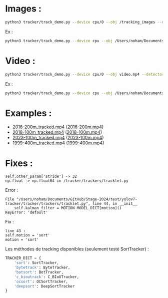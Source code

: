 # Images :
```bash
python3 tracker/track_demo.py --device cpu/0 --obj /tracking_images --detector yolov7 --tracker sort --detector_model_path best.pt --save_dir /tracking --save_images
```

Ex :
```bash
python3 tracker/track_demo.py --device cpu --obj /Users/noham/Documents/GitHub/Stage-2024/VoTT-v2/tracking_images --detector yolov7 --tracker sort --detector_model_path /Users/noham/Documents/GitHub/Stage-2024/VoTT-v2/yolov7x-datasetv2_2024072211/weights/best.pt --save_dir /Users/noham/Documents/GitHub/Stage-2024/VoTT-v2/tracking --save_images
```

# Video :
```bash
python3 tracker/track_demo.py --device cpu/0 --obj video.mp4 --detector yolov7 --tracker sort --detector_model_path best.pt --save_dir /tracking --save_videos
```

Ex :
```bash
python3 tracker/track_demo.py --device cpu --obj /Users/noham/Documents/GitHub/Stage-2024/VoTT-v2/sources/2016-100m.mp4 --detector yolov7 --tracker sort --detector_model_path /Users/noham/Documents/GitHub/Stage-2024/VoTT-v2/yolov7x-datasetv2_2024072211/weights/best.pt --save_dir /Users/noham/Documents/GitHub/Stage-2024/VoTT-v2/tracking --save_videos
```

<!-- ```bash
python3 tracker/track_demo.py --device cpu --obj /Users/noham/Documents/GitHub/Stage-2024/upscale/400m.mp4 --detector yolov7 --tracker sort --detector_model_path /Users/noham/Documents/GitHub/Stage-2024/VoTT-v2/yolov7x-datasetv2_2024072211/weights/best.pt --save_dir /Users/noham/Documents/GitHub/Stage-2024/VoTT-v2/tracking --save_videos
``` -->

# Examples :
- [2016-200m_tracked.mp4](../VoTT-v2/tracking/2016-200m_tracked.mp4) ([2016-200m.mp4](../VoTT-v2/2016-200m.mp4))
- [2018-100m_tracked.mp4](../VoTT-v2/tracking/2018-100m_tracked.mp4) ([2018-100m.mp4](../VoTT-v2/2018-100m.mp4))
- [2023-100m_tracked.mp4](../VoTT-v2/tracking/2023-100m_tracked.mp4) ([2023-100m.mp4](../VoTT-v2/2023-100m.mp4))
- [1999-400m_tracked.mp4](../VoTT-v2/tracking/1999-400m_tracked.mp4) ([1999-400m.mp4](../VoTT-v2/1999-400m.mp4))

# Fixes :
```text
self.other_param['stride'] -> 32
np.float -> np.float64 in /tracker/trackers/tracklet.py
````

Error :
```
File "/Users/noham/Documents/GitHub/Stage-2024/test/yolov7-tracker/tracker/trackers/tracklet.py", line 44, in __init__
    self.kalman_filter = MOTION_MODEL_DICT[motion]()
KeyError: 'default'
```

Fix :
```
line 43 :
self.motion = 'sort'
motion = 'sort'
````

Les méthodes de tracking disponibles (seulement testé SortTracker) :
```python
TRACKER_DICT = {
    'sort': SortTracker, 
    'bytetrack': ByteTracker, 
    'botsort': BotTracker, 
    'c_bioutrack': C_BIoUTracker, 
    'ocsort': OCSortTracker, 
    'deepsort': DeepSortTracker
}
```
